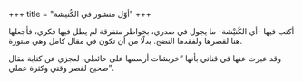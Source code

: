 +++
title = "أوّل منشور في الكُنيشة"
+++

أكتب فيها -أي الكُنيْشة- ما يجول في صدري، بخواطر متفرقة لم يطل فيها فكري، فأجعلها هنا لقصرها ولفقدها النضج. بدلًا من أن تكون في مقال كامل وهي مبتورة. 

وقد عبرت عنها في قناتي بأنها <q>خربشات أرسمها على حائطي، لعجزي عن كتابة مقال صحيح لقصر وقتي وكثرة عملي</q>.
